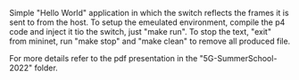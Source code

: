Simple "Hello World" application in which the switch reflects the frames it is sent to from the host.
To setup the emeulated environment, compile the p4 code and inject it tio the switch, just "make run".
To stop the text, "exit" from mininet, run "make stop" and "make clean" to remove all produced file.

For more details refer to the pdf presentation in the "5G-SummerSchool-2022" folder.
